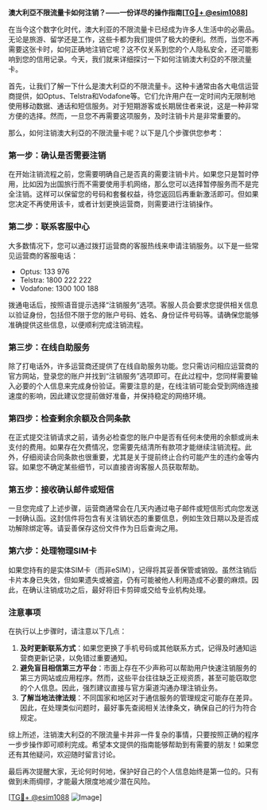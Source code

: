 **澳大利亞不限流量卡如何注销？——一份详尽的操作指南[[TG💪+ @esim1088](https://t.me/s/esim1088)]**

在当今这个数字化时代，澳大利亚的不限流量卡已经成为许多人生活中的必需品。无论是旅游、留学还是工作，这些卡都为我们提供了极大的便利。然而，当您不再需要这张卡时，如何正确地注销它呢？这不仅关系到您的个人隐私安全，还可能影响到您的信用记录。今天，我们就来详细探讨一下如何注销澳大利亞的不限流量卡。

首先，让我们了解一下什么是澳大利亞的不限流量卡。这种卡通常由各大电信运营商提供，如Optus、Telstra和Vodafone等。它们允许用户在一定时间内无限制地使用移动数据、通话和短信服务。对于短期游客或长期居住者来说，这是一种非常方便的选择。然而，一旦您不再需要这项服务，及时注销卡片是非常重要的。

那么，如何注销澳大利亞的不限流量卡呢？以下是几个步骤供您参考：

### **第一步：确认是否需要注销**
在开始注销流程之前，您需要明确自己是否真的需要注销卡片。如果您只是暂时停用，比如因为出国旅行而不需要使用手机网络，那么您可以选择暂停服务而不是完全注销。这样可以保留您的号码和套餐权益，待您返回后再重新激活即可。但如果您决定不再使用该卡，或者计划更换运营商，则需要进行注销操作。

### **第二步：联系客服中心**
大多数情况下，您可以通过拨打运营商的客服热线来申请注销服务。以下是一些常见运营商的客服电话：
- Optus: 133 976
- Telstra: 1800 222 222
- Vodafone: 1300 100 188

拨通电话后，按照语音提示选择“注销服务”选项。客服人员会要求您提供相关信息以验证身份，包括但不限于您的账户号码、姓名、身份证件号码等。请确保您能够准确提供这些信息，以便顺利完成注销流程。

### **第三步：在线自助服务**
除了打电话外，许多运营商还提供了在线自助服务功能。您只需访问相应运营商的官方网站，登录您的账户并找到“注销服务”选项即可。在此过程中，您同样需要输入必要的个人信息来完成身份验证。需要注意的是，在线注销可能会受到网络连接速度的影响，因此建议您提前做好准备，并保持稳定的网络环境。

### **第四步：检查剩余余额及合同条款**
在正式提交注销请求之前，请务必检查您的账户中是否有任何未使用的余额或尚未支付的费用。如果存在欠费情况，您需要先结清所有款项才能继续注销流程。此外，仔细阅读合同条款也很重要，尤其是关于提前终止合约可能产生的违约金等内容。如果您不确定某些细节，可以直接咨询客服人员获取帮助。

### **第五步：接收确认邮件或短信**
一旦您完成了上述步骤，运营商通常会在几天内通过电子邮件或短信形式向您发送一封确认函。这封信件将包含有关注销状态的重要信息，例如生效日期以及是否成功解除绑定等。请妥善保存这份文件作为日后查询之用。

### **第六步：处理物理SIM卡**
如果您持有的是实体SIM卡（而非eSIM），记得将其妥善保管或销毁。虽然注销后卡片本身已失效，但如果遗失或被盗，仍有可能被他人利用造成不必要的麻烦。因此，在确认注销成功之后，最好将旧卡剪碎或交给专业机构处理。

### **注意事项**
在执行以上步骤时，请注意以下几点：
1. **及时更新联系方式**：如果您更换了手机号码或其他联系方式，记得及时通知运营商更新记录，以免错过重要通知。
2. **避免盲目相信第三方平台**：市面上存在不少声称可以帮助用户快速注销服务的第三方网站或应用程序。然而，这些平台往往缺乏正规资质，甚至可能窃取您的个人信息。因此，强烈建议直接与官方渠道沟通办理注销业务。
3. **了解当地法律法规**：不同国家和地区对于通信服务的管理规定可能存在差异。因此，在处理类似问题时，最好事先查阅相关法律条文，确保自己的行为符合规定。

综上所述，注销澳大利亞的不限流量卡并非一件复杂的事情，只要按照正确的程序一步步操作即可顺利完成。希望本文提供的指南能够帮助到有需要的朋友！如果您还有其他疑问，欢迎随时留言讨论。

最后再次提醒大家，无论何时何地，保护好自己的个人信息始终是第一位的。只有做到未雨绸缪，才能最大限度地减少潜在风险。

[[TG💪+ @esim1088](https://t.me/s/esim1088) ![Image](https://i.postimg.cc/4NQfJmqS/Snipaste-2025-05-13-00-14-12.png)]